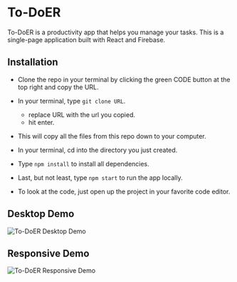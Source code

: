 # To-DoER

To-DoER is a productivity app that helps you manage your tasks. This is a single-page application built with React and Firebase.

## Installation

- Clone the repo in your terminal by clicking the green CODE button at the top right and copy the URL.
- In your terminal, type `git clone URL`.
  - replace URL with the url you copied.
  - hit enter.
- This will copy all the files from this repo down to your computer.
- In your terminal, cd into the directory you just created.
- Type `npm install` to install all dependencies.
- Last, but not least, type `npm start` to run the app locally.

- To look at the code, just open up the project in your favorite code editor.

## Desktop Demo

![To-DoER Desktop Demo](/src/assets/project-demos/)

## Responsive Demo

![To-DoER Responsive Demo](/src/assets/project-demos/)
